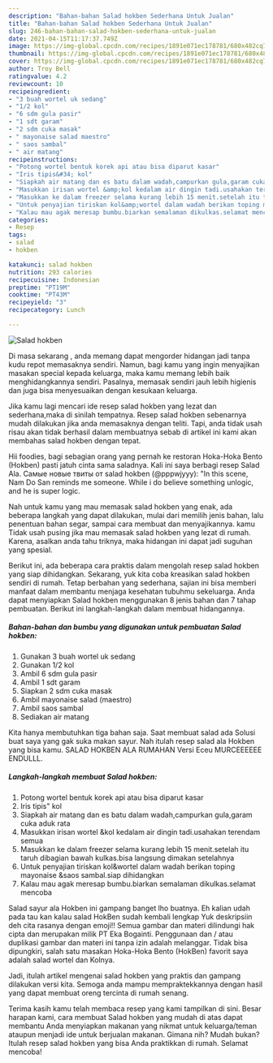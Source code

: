 ```yaml
---
description: "Bahan-bahan Salad hokben Sederhana Untuk Jualan"
title: "Bahan-bahan Salad hokben Sederhana Untuk Jualan"
slug: 246-bahan-bahan-salad-hokben-sederhana-untuk-jualan
date: 2021-04-15T11:17:37.749Z
image: https://img-global.cpcdn.com/recipes/1891e071ec178781/680x482cq70/salad-hokben-foto-resep-utama.jpg
thumbnail: https://img-global.cpcdn.com/recipes/1891e071ec178781/680x482cq70/salad-hokben-foto-resep-utama.jpg
cover: https://img-global.cpcdn.com/recipes/1891e071ec178781/680x482cq70/salad-hokben-foto-resep-utama.jpg
author: Troy Bell
ratingvalue: 4.2
reviewcount: 10
recipeingredient:
- "3 buah wortel uk sedang"
- "1/2 kol"
- "6 sdm gula pasir"
- "1 sdt garam"
- "2 sdm cuka masak"
- " mayonaise salad maestro"
- " saos sambal"
- " air matang"
recipeinstructions:
- "Potong wortel bentuk korek api atau bisa diparut kasar"
- "Iris tipis&#34; kol"
- "Siapkah air matang dan es batu dalam wadah,campurkan gula,garam cuka aduk rata"
- "Masukkan irisan wortel &amp;kol kedalam air dingin tadi.usahakan terendam semua"
- "Masukkan ke dalam freezer selama kurang lebih 15 menit.setelah itu taruh dibagian bawah kulkas.bisa langsung dimakan setelahnya"
- "Untuk penyajian tiriskan kol&amp;wortel dalam wadah berikan toping mayonaise &amp;saos sambal.siap dihidangkan"
- "Kalau mau agak meresap bumbu.biarkan semalaman dikulkas.selamat mencoba"
categories:
- Resep
tags:
- salad
- hokben

katakunci: salad hokben 
nutrition: 293 calories
recipecuisine: Indonesian
preptime: "PT19M"
cooktime: "PT43M"
recipeyield: "3"
recipecategory: Lunch

---
```



![Salad hokben](https://img-global.cpcdn.com/recipes/1891e071ec178781/680x482cq70/salad-hokben-foto-resep-utama.jpg)

Di masa  sekarang , anda memang dapat mengorder hidangan jadi tanpa kudu repot memasaknya sendiri. Namun, bagi kamu yang ingin menyajikan masakan special kepada keluarga, maka kamu memang lebih baik menghidangkannya sendiri. Pasalnya, memasak sendiri jauh lebih higienis dan juga bisa menyesuaikan dengan kesukaan keluarga.

Jika kamu lagi mencari ide resep salad hokben yang lezat dan sederhana,maka di sinilah tempatnya. Resep salad hokben  sebenarnya mudah dilakukan jika anda memasaknya dengan teliti. Tapi, anda tidak usah risau akan tidak berhasil dalam membuatnya 
sebab di artikel ini kami akan membahas salad hokben dengan tepat.  

Hii foodies, bagi sebagian orang yang pernah ke restoran Hoka-Hoka Bento (Hokben) pasti jatuh cinta sama saladnya. Kali ini saya berbagi resep Salad Ala. Самые новые твиты от salad hokben (@pppwjyyy): &#34;In this scene, Nam Do San reminds me someone. While i do believe something unlogic, and he is super logic.

Nah untuk kamu yang mau memasak salad hokben yang enak, ada beberapa langkah yang dapat dilakukan, mulai dari memilih jenis bahan, lalu penentuan bahan segar, sampai cara membuat dan menyajikannya. kamu Tidak usah pusing jika mau memasak salad hokben yang lezat di rumah. Karena, asalkan anda  tahu triknya, maka hidangan ini dapat jadi suguhan yang spesial.

Berikut ini, ada beberapa cara praktis  dalam mengolah resep salad hokben yang siap dihidangkan. Sekarang, yuk kita coba kreasikan salad hokben sendiri di rumah. Tetap berbahan yang sederhana, sajian ini bisa memberi manfaat dalam membantu menjaga kesehatan tubuhmu sekeluarga. Anda dapat menyiapkan Salad hokben menggunakan 8 jenis bahan dan 7 tahap pembuatan. Berikut ini langkah-langkah dalam membuat hidangannya.

<!--inarticleads1-->

##### Bahan-bahan dan bumbu yang digunakan untuk pembuatan Salad hokben:

1. Gunakan 3 buah wortel uk sedang
1. Gunakan 1/2 kol
1. Ambil 6 sdm gula pasir
1. Ambil 1 sdt garam
1. Siapkan 2 sdm cuka masak
1. Ambil  mayonaise salad (maestro)
1. Ambil  saos sambal
1. Sediakan  air matang


Kita hanya membutuhkan tiga bahan saja. Saat membuat salad ada Solusi buat saya yang gak suka makan sayur. Nah itulah resep salad ala Hokben yang bisa kamu. SALAD HOKBEN ALA RUMAHAN Versi Eceu MURCEEEEEE ENDULLL. 

<!--inarticleads2-->

##### Langkah-langkah membuat Salad hokben:

1. Potong wortel bentuk korek api atau bisa diparut kasar
1. Iris tipis&#34; kol
1. Siapkah air matang dan es batu dalam wadah,campurkan gula,garam cuka aduk rata
1. Masukkan irisan wortel &amp;kol kedalam air dingin tadi.usahakan terendam semua
1. Masukkan ke dalam freezer selama kurang lebih 15 menit.setelah itu taruh dibagian bawah kulkas.bisa langsung dimakan setelahnya
1. Untuk penyajian tiriskan kol&amp;wortel dalam wadah berikan toping mayonaise &amp;saos sambal.siap dihidangkan
1. Kalau mau agak meresap bumbu.biarkan semalaman dikulkas.selamat mencoba


Salad sayur ala Hokben ini gampang banget lho buatnya. Eh kalian udah pada tau kan kalau salad HokBen sudah kembali lengkap Yuk deskripsiin deh cita rasanya dengan emoji!! Semua gambar dan materi dilindungi hak cipta dan merupakan milik PT Eka Bogainti. Penggunaan dan / atau duplikasi gambar dan materi ini tanpa izin adalah melanggar. Tidak bisa dipungkiri, salah satu masakan Hoka-Hoka Bento (HokBen) favorit saya adalah salad wortel dan Kolnya. 

Jadi, itulah artikel mengenai  salad hokben  yang praktis dan gampang dilakukan versi kita. Semoga anda mampu mempraktekkannya dengan hasil yang dapat membuat oreng tercinta di rumah senang. 

Terima kasih kamu telah membaca resep yang kami tampilkan di sini. Besar harapan kami, cara membuat  Salad hokben yang mudah di atas dapat membantu Anda menyiapkan makanan yang nikmat untuk keluarga/teman ataupun menjadi ide untuk berjualan makanan. Gimana nih? Mudah bukan? Itulah resep salad hokben yang bisa Anda praktikkan di rumah. Selamat mencoba!

